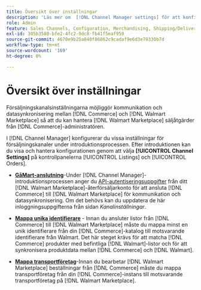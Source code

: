```yaml
---
title: Översikt över inställningar
description: 'Läs mer om  [!DNL Channel Manager settings] för att konfigurera autentisering och mappa produktkatalogattribut och transportföretag som krävs för att koordinera försäljningsåtgärder mellan [!DNL Commerce] och [!DNL Walmart Marketplace].'
role: Admin
feature: Sales Channels, Configuration, Merchandising, Shipping/Delivery
exl-id: 305b3580-bfe2-4fc2-9dc8-fb41f5eaf959
source-git-commit: 4670e9b25a840f86862c9cadaf9e6d3e70330b7d
workflow-type: tm+mt
source-wordcount: '169'
ht-degree: 0%

---
```



# Översikt över inställningar

Försäljningskanalsinställningarna möjliggör kommunikation och datasynkronisering mellan [!DNL Commerce] och [!DNL Walmart Marketplace] så att du kan hantera [!DNL Walmart Marketplace] säljåtgärder från [!DNL Commerce]-administratören.

I [!DNL Channel Manager] konfigurerar du vissa inställningar för försäljningskanaler under introduktionsprocessen. Efter introduktionen kan du visa och hantera konfigurationen genom att välja **[!UICONTROL Channel Settings]** på kontrollpanelerna [!UICONTROL Listings] och [!UICONTROL Orders].

* **[GåMart-anslutning](manage-wmt-connection.md)**-Under [!DNL Channel Manager]-introduktionsprocessen anger du [API-autentiseringsuppgifter](walmart-requirements.md#generate-a-walmart-marketplace-production-api-key) från ditt [!DNL Walmart Marketplace]-återförsäljarkonto för att ansluta [!DNL Commerce] till [!DNL Walmart Marketplace] för kommunikation och datasynkronisering. Om det behövs kan du uppdatera de här inloggningsuppgifterna från sidan *Kanalinställningar*.

* **[Mappa unika identifierare](map-catalog-attributes.md)** - Innan du ansluter listor från [!DNL Commerce] till [!DNL Walmart Marketplace] måste du mappa minst en unik identifierare från din [!DNL Commerce]-katalog till motsvarande identifierare från Walmart. Det här steget krävs för att matcha [!DNL Commerce] produkter med befintliga [!DNL Walmart]-listor och för att synkronisera produktdata mellan [!DNL Commerce] och [!DNL Walmart].

* **[Mappa transportföretag](map-shipping-carriers.md)**-Innan du bearbetar [!DNL Walmart Marketplace] beställningar från [!DNL Commerce] måste du mappa transportföretag från din [!DNL Commerce]-instans till motsvarande transportföretag på [!DNL Walmart Marketplace].
